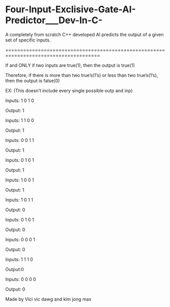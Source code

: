 # Four-Input-Exclisive-Gate-AI-Predictor___Dev-In-C-

A completely from scratch C++ developed AI predicts the output of a given set of specific inputs.  


======================================================================================


If and ONLY if two inputs are true(1), then the output is true(1)


Therefore, if there is more than two true’s(1’s) or less than two true’s(1’s), then the output is false(0)


EX:  (This doesn’t include every single possible outp and inp)

Inputs: 1 0 1 0

Output: 1


Inputs: 1 1 0 0	

Output: 1


Inputs: 0 0 1 1	

Output: 1


Inputs: 0 1 0 1	

Output: 1


Inputs: 1 0 0 1	

Output: 1



Inputs: 1 0 1 1

Output: 0


Inputs: 0 1 0 1	

Output: 0


Inputs: 0 0 0 1

Output: 0


Inputs: 1 1 1 0		

Output:0


Inputs: 0 0 0 0

Output: 0


Made by Vici vic dawg and kim jong max

